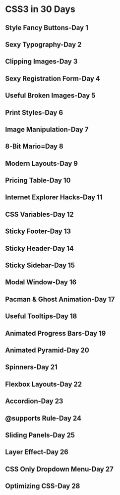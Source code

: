 # CSS3 in 30 Days

## Style Fancy Buttons-Day 1

## Sexy Typography-Day 2

## Clipping Images-Day 3

## Sexy Registration Form-Day 4

## Useful Broken Images-Day 5

## Print Styles-Day 6

## Image Manipulation-Day 7

## 8-Bit Mario=Day 8

## Modern Layouts-Day 9

## Pricing Table-Day 10

## Internet Explorer Hacks-Day 11

## CSS Variables-Day 12

## Sticky Footer-Day 13

## Sticky Header-Day 14

## Sticky Sidebar-Day 15

## Modal Window-Day 16

## Pacman & Ghost Animation-Day 17

## Useful Tooltips-Day 18

## Animated Progress Bars-Day 19

## Animated Pyramid-Day 20

## Spinners-Day 21

## Flexbox Layouts-Day 22

## Accordion-Day 23

## @supports Rule-Day 24

## Sliding Panels-Day 25

## Layer Effect-Day 26

## CSS Only Dropdown Menu-Day 27

## Optimizing CSS-Day 28
